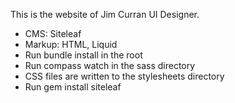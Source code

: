 This is the website of Jim Curran UI Designer.

- CMS: Siteleaf
- Markup: HTML, Liquid
- Run bundle install in the root
- Run compass watch in the sass directory
- CSS files are written to the stylesheets directory
- Run gem install siteleaf

